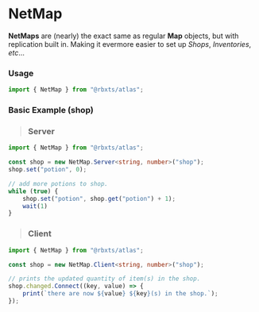 # NetMap

__NetMaps__ are (nearly) the exact same as regular __Map__ objects, but with replication built in. Making it evermore easier to set up *Shops*, *Inventories*, *etc*... 
### Usage
```typescript
import { NetMap } from "@rbxts/atlas";
```

### Basic Example  (shop)
> ### Server
```typescript
import { NetMap } from "@rbxts/atlas";

const shop = new NetMap.Server<string, number>("shop");
shop.set("potion", 0);

// add more potions to shop.
while (true) {
    shop.set("potion", shop.get("potion") + 1);
    wait(1)
}
```

> ### Client
```typescript
import { NetMap } from "@rbxts/atlas";

const shop = new NetMap.Client<string, number>("shop");

// prints the updated quantity of item(s) in the shop.
shop.changed.Connect((key, value) => {
    print(`there are now ${value} ${key}(s) in the shop.`);
});
```
